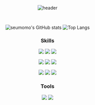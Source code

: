 <div align="center">
  
![header](https://capsule-render.vercel.app/api?type=Cylinder&text=TAEIL%20KIM&color=3FB5FF&fontColor=FFF&animation=twinkling&fontAlignY=55)

<br>

![seumomo's GitHub stats](https://github-readme-stats.vercel.app/api?username=seumomo&show_icons=true&theme=react) ![Top Langs](https://github-readme-stats.vercel.app/api/top-langs/?username=seumomo&layout=compact&theme=react) 

### Skills

<img src="https://img.shields.io/badge/html5-E34F26?style=for-the-badge&logo=html5&logoColor=white"> <img src="https://img.shields.io/badge/css3-1572B6?style=for-the-badge&logo=css3&logoColor=white"> <img src="https://img.shields.io/badge/javascript-F7DF1E?style=for-the-badge&logo=javascript&logoColor=black">

<img src="https://img.shields.io/badge/tailwind%20css-06B6D4?style=for-the-badge&logo=tailwindcss&logoColor=white"> <img src="https://img.shields.io/badge/sass-CC6699?style=for-the-badge&logo=sass&logoColor=white"> <img src="https://img.shields.io/badge/react-61DAFB?style=for-the-badge&logo=react&logoColor=black">

<img src="https://img.shields.io/badge/tanstack%20query-FF4154?style=for-the-badge&logo=reactquery&logoColor=white"> <img src="https://img.shields.io/badge/react%20router-CA4245?style=for-the-badge&logo=reactrouter&logoColor=white"> <img src="https://img.shields.io/badge/pocketbase-B8DBE4?style=for-the-badge&logo=pocketbase&logoColor=black">

### Tools

<img src="https://img.shields.io/badge/visualstudio%20code-007ACC?style=for-the-badge&logo=visualstudiocode&logoColor=white"> <img src="https://img.shields.io/badge/discord-5865F2?style=for-the-badge&logo=discord&logoColor=white">

</div>
